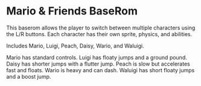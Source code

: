 # Mario & Friends BaseRom
This baserom allows the player to switch between multiple characters using the L/R buttons. Each character has their own sprite, physics, and abilities.

Includes Mario, Luigi, Peach, Daisy, Wario, and Waluigi.

Mario has standard controls. 
Luigi has floaty jumps and a ground pound. 
Daisy has shorter jumps with a flutter jump. 
Peach is slow but accelerates fast and floats.
Wario is heavy and can dash. 
Waluigi has short floaty jumps and a boost jump.
